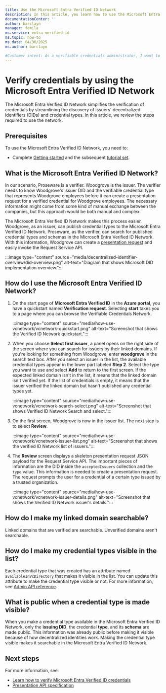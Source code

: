 ```yaml
---
title: Use the Microsoft Entra Verified ID Network
description: In this article, you learn how to use the Microsoft Entra Verified ID Network to verify credentials.
documentationCenter: ''
author: barclayn
manager: femila
ms.service: entra-verified-id
ms.topic: how-to
ms.date: 04/30/2025
ms.author: barclayn

#Customer intent: As a verifiable credentials administrator, I want to configure verifying credentials from another party.
---
```


# Verify credentials by using the Microsoft Entra Verified ID Network

The Microsoft Entra Verified ID Network simplifies the verification of credentials by streamlining the discovery of issuers' decentralized identifiers (DIDs) and credential types. In this article, we review the steps required to use the network.

## Prerequisites

To use the Microsoft Entra Verified ID Network, you need to:

- Complete [Getting started](./verifiable-credentials-configure-tenant.md) and the subsequent [tutorial set](./verifiable-credentials-configure-tenant.md).

<a name='what-is-the-entra-verified-id-network'></a>

## What is the Microsoft Entra Verified ID Network?

In our scenario, Proseware is a verifier. Woodgrove is the issuer. The verifier needs to know Woodgrove's issuer DID and the verifiable credential type that represents Woodgrove employees before it can create a presentation request for a verified credential for Woodgrove employees. The necessary information might come from some kind of manual exchange between the companies, but this approach would be both manual and complex.

The Microsoft Entra Verified ID Network makes this process easier. Woodgrove, as an issuer, can publish credential types to the Microsoft Entra Verified ID Network. Proseware, as the verifier, can search for published credential types and schemas in the Microsoft Entra Verified ID Network. With this information, Woodgrove can create a [presentation request](presentation-request-api.md#presentation-request-payload) and easily invoke the Request Service API.
  
:::image type="content" source="media/decentralized-identifier-overview/did-overview.png" alt-text="Diagram that shows Microsoft DID implementation overview.":::


<a name='how-do-i-use-the-entra-verified-id-network'></a>

## How do I use the Microsoft Entra Verified ID Network?

1. On the start page of **Microsoft Entra Verified ID** in the **Azure portal**, you have a quickstart named **Verification request**. Selecting **start** takes you to a page where you can browse the Verifiable Credentials Network.

    :::image type="content" source="media/how-use-vcnetwork/vcnetwork-quickstart.png" alt-text="Screenshot that shows the Verified ID Network quickstart.":::

1. When you choose **Select first issuer**, a panel opens on the right side of the screen where you can search for issuers by their linked domains. If you're looking for something from Woodgrove, enter **woodgrove** in the search text box. After you select an issuer in the list, the available credential types appear in the lower part labeled **Step 2**. Select the type you want to use and select **Add** to return to the first screen. If the expected linked domain isn't in the list, it means that the linked domain isn't verified yet. If the list of credentials is empty, it means that the issuer verified the linked domain but hasn't published any credential types yet.

    :::image type="content" source="media/how-use-vcnetwork/vcnetwork-search-select.png" alt-text="Screenshot that shows Verified ID Network Search and select.":::

1. On the first screen, Woodgrove is now in the issuer list. The next step is to select **Review**.

    :::image type="content" source="media/how-use-vcnetwork/vcnetwork-issuer-list.png" alt-text="Screenshot that shows the verified ID Network list of issuers.":::

1. The **Review** screen displays a skeleton presentation request JSON payload for the Request Service API. The important pieces of information are the DID inside the `acceptedIssuers` collection and the `type` value. This information is needed to create a presentation request. The request prompts the user for a credential of a certain type issued by a trusted organization.

    :::image type="content" source="media/how-use-vcnetwork/vcnetwork-issuer-details.png" alt-text="Screenshot that shows the Verified ID Network issuer's details.":::

## How do I make my linked domain searchable?

Linked domains that are verified are searchable. Unverified domains aren't searchable.

## How do I make my credential types visible in the list?

Each credential type that was created has an attribute named `availableInVcDirectory` that makes it visible in the list. You can update this attribute to make the credential type visible or not. For more information, see [Admin API reference](admin-api.md#contract-type).

## What is public when a credential type is made visible?

When you make a credential type available in the Microsoft Entra Verified ID Network, only the **issuing DID**, the credential **type**, and its **schema** are made public. This information was already public before making it visible because of how decentralized identities work. Making the credential type visible makes it searchable in the Microsoft Entra Verified ID Network.

## Next steps

For more information, see:

- [Learn how to verify Microsoft Entra Verified ID credentials](verifiable-credentials-configure-verifier.md)
- [Presentation API specification](presentation-request-api.md)
